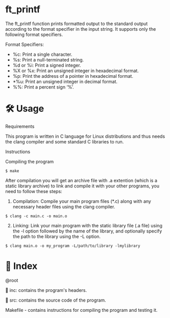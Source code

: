 # ft_printf
The ft_printf function prints formatted output to the standard output according to the format specifier in the input string.
It supports only the following format specifiers.

Format Specifiers:

* %c: Print a single character.
* %s: Print a null-terminated string.
* %d or %i: Print a signed integer.
* %X or %x: Print an unsigned integer in hexadecimal format.
* %p: Print the address of a pointer in hexadecimal format.
* *%u: Print an unsigned integer in decimal format.
* %%: Print a percent sign ‘%’.

# 🛠️ Usage
Requirements

This program is written in C language for Linux distributions and thus needs the clang compiler and some standard C libraries to run.

Instructions

Compiling the program

```
$ make
```

After compilation you will get an archive file with  .a  extention (which is a static library archive) to link and compile it with your other programs, you need to follow these steps:

1. Compilation: Compile your main program files (*.c) along with any necessary header files using the clang compiler.
```
$ clang -c main.c -o main.o
```

2. Linking: Link your main program with the static library file (.a file) using the -l option followed by the name of the library, and optionally specify the path to the library using the -L option.

```
$ clang main.o -o my_program -L/path/to/library -lmylibrary
```

# 📑 Index
@root

📁 inc: contains the program's headers.

📁 src: contains the source code of the program.

Makefile - contains instructions for compiling the program and testing it.
